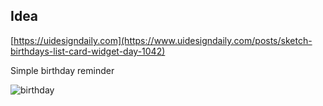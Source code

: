## Idea

[https://uidesigndaily.com](https://www.uidesigndaily.com/posts/sketch-birthdays-list-card-widget-day-1042)

Simple birthday reminder

![birthday](https://user-images.githubusercontent.com/74892817/121790058-6d624380-cba9-11eb-8536-53da67dce9c4.png)

